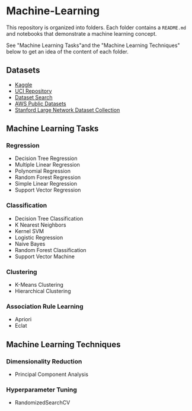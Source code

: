 # Machine-Learning

This repository is organized into folders. Each folder contains a `README.md` and notebooks that demonstrate a machine learning concept.

See "Machine Learning Tasks"and the "Machine Learning Techniques" below to get an idea of the content of each folder. 

## Datasets
* [Kaggle](https://www.kaggle.com/)
* [UCI Repository](https://archive.ics.uci.edu/ml/index.php)
* [Dataset Search](https://datasetsearch.research.google.com/)
* [AWS Public Datasets](https://aws.amazon.com/opendata)
* [Stanford Large Network Dataset Collection](https://snap.stanford.edu/data/)


## Machine Learning Tasks

### Regression
* Decision Tree Regression
* Multiple Linear Regression
* Polynomial Regression
* Random Forest Regression
* Simple Linear Regression
* Support Vector Regression

### Classification
* Decision Tree Classification
* K Nearest Neighbors
* Kernel SVM
* Logistic Regression
* Naive Bayes
* Random Forest Classification
* Support Vector Machine

### Clustering
* K-Means Clustering
* Hierarchical Clustering

### Association Rule Learning
* Apriori
* Eclat

## Machine Learning Techniques

### Dimensionality Reduction
* Principal Component Analysis

### Hyperparameter Tuning
* RandomizedSearchCV
